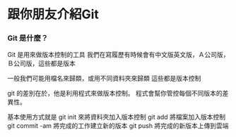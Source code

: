 # 跟你朋友介紹Git

### Git 是什麼？
Git 是用來做版本控制的工具
我們在寫履歷有時候會有中文版英文版，Ａ公司版，Ｂ公司版，這些都是版本

一般我們可能用檔名來歸類，或用不同資料夾來歸類
這些都是版本控制

git 的差別在於，他是利用程式來做版本控制。
程式會幫你管控每個不同版本的差異性。

基本使用方式就是
git init 來將資料夾加入版本控制
git add 將檔案加入版本控制
git commit -am 將完成的工作建立新的版本
git push 將完成的新版本上傳到雲端
